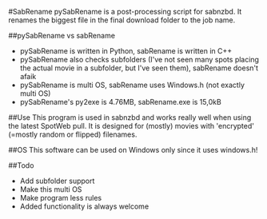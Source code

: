 #SabRename
pySabRename is a post-processing script for sabnzbd.
It renames the biggest file in the final download folder to the job name.

##pySabRename vs sabRename
* pySabRename is written in Python, sabRename is written in C++
* pySabRename also checks subfolders (I've not seen many spots placing the actual movie in a subfolder, but I've seen them), sabRename doesn't afaik
* pySabRename is multi OS, sabRename uses Windows.h (not exactly multi OS)
* pySabRename's py2exe is 4.76MB, sabRename.exe is 15,0kB

##Use
This program is used in sabnzbd and works really well when using the latest SpotWeb pull. It is designed for (mostly) movies with 'encrypted' (=mostly random or flipped) filenames.

##OS
This software can be used on Windows only since it uses windows.h!

##Todo
* Add subfolder support
* Make this multi OS
* Make program less rules
* Added functionality is always welcome